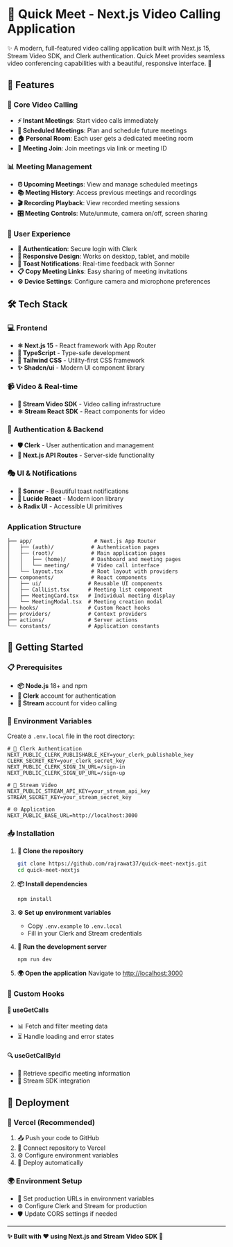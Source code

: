 # 🚀 Quick Meet - Next.js Video Calling Application

✨ A modern, full-featured video calling application built with Next.js 15, Stream Video SDK, and Clerk authentication. Quick Meet provides seamless video conferencing capabilities with a beautiful, responsive interface. 💫

## 🚀 Features

### 🎥 Core Video Calling
- **⚡ Instant Meetings**: Start video calls immediately
- **📅 Scheduled Meetings**: Plan and schedule future meetings  
- **🏠 Personal Room**: Each user gets a dedicated meeting room
- **🔗 Meeting Join**: Join meetings via link or meeting ID

### 📊 Meeting Management
- **⏰ Upcoming Meetings**: View and manage scheduled meetings
- **📚 Meeting History**: Access previous meetings and recordings
- **🎬 Recording Playback**: View recorded meeting sessions
- **🎛️ Meeting Controls**: Mute/unmute, camera on/off, screen sharing

### 💎 User Experience
- **🔐 Authentication**: Secure login with Clerk
- **📱 Responsive Design**: Works on desktop, tablet, and mobile
- **🎉 Toast Notifications**: Real-time feedback with Sonner
- **📋 Copy Meeting Links**: Easy sharing of meeting invitations
- **⚙️ Device Settings**: Configure camera and microphone preferences

## 🛠 Tech Stack

### 💻 Frontend
- **⚛️ Next.js 15** - React framework with App Router
- **📝 TypeScript** - Type-safe development
- **🎨 Tailwind CSS** - Utility-first CSS framework
- **✨ Shadcn/ui** - Modern UI component library

### 📹 Video & Real-time
- **🎥 Stream Video SDK** - Video calling infrastructure
- **⚛️ Stream React SDK** - React components for video

### 🔐 Authentication & Backend
- **🛡️ Clerk** - User authentication and management
- **🔗 Next.js API Routes** - Server-side functionality

### 🎭 UI & Notifications
- **🎉 Sonner** - Beautiful toast notifications
- **🎯 Lucide React** - Modern icon library
- **♿ Radix UI** - Accessible UI primitives

### Application Structure
```
├── app/                    # Next.js App Router
│   ├── (auth)/            # Authentication pages
│   ├── (root)/            # Main application pages
│   │   ├── (home)/        # Dashboard and meeting pages
│   │   └── meeting/       # Video call interface
│   └── layout.tsx         # Root layout with providers
├── components/            # React components
│   ├── ui/               # Reusable UI components
│   ├── CallList.tsx      # Meeting list component
│   ├── MeetingCard.tsx   # Individual meeting display
│   └── MeetingModal.tsx  # Meeting creation modal
├── hooks/                # Custom React hooks
├── providers/            # Context providers
├── actions/              # Server actions
└── constants/            # Application constants
```

## 🚦 Getting Started

### 📋 Prerequisites
- **📦 Node.js** 18+ and npm
- **🔐 Clerk** account for authentication
- **🎥 Stream** account for video calling

### 🔧 Environment Variables
Create a `.env.local` file in the root directory:

```env
# 🔐 Clerk Authentication
NEXT_PUBLIC_CLERK_PUBLISHABLE_KEY=your_clerk_publishable_key
CLERK_SECRET_KEY=your_clerk_secret_key
NEXT_PUBLIC_CLERK_SIGN_IN_URL=/sign-in
NEXT_PUBLIC_CLERK_SIGN_UP_URL=/sign-up

# 🎥 Stream Video
NEXT_PUBLIC_STREAM_API_KEY=your_stream_api_key
STREAM_SECRET_KEY=your_stream_secret_key

# 🌐 Application
NEXT_PUBLIC_BASE_URL=http://localhost:3000
```

### 📥 Installation

1. **📁 Clone the repository**
   ```bash
   git clone https://github.com/rajrawat37/quick-meet-nextjs.git
   cd quick-meet-nextjs
   ```

2. **📦 Install dependencies**
   ```bash
   npm install
   ```

3. **⚙️ Set up environment variables**
   - Copy `.env.example` to `.env.local`
   - Fill in your Clerk and Stream credentials

4. **🚀 Run the development server**
   ```bash
   npm run dev
   ```

5. **🌍 Open the application**
   Navigate to [http://localhost:3000](http://localhost:3000)

### 🎣 Custom Hooks

#### 📡 useGetCalls
- 📊 Fetch and filter meeting data
- ⏳ Handle loading and error states

#### 🔍 useGetCallById
- 📄 Retrieve specific meeting information
- 🎥 Stream SDK integration

## 🚀 Deployment

### 🚀 Vercel (Recommended)
1. 📤 Push your code to GitHub
2. 🔗 Connect repository to Vercel
3. ⚙️ Configure environment variables
4. 🎉 Deploy automatically

### 🌍 Environment Setup
- 🔧 Set production URLs in environment variables
- ⚙️ Configure Clerk and Stream for production
- 🛡️ Update CORS settings if needed

---

**✨ Built with ❤️ using Next.js and Stream Video SDK 🚀**